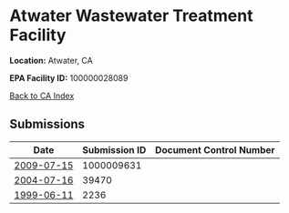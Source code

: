 # Atwater Wastewater Treatment Facility

**Location:** Atwater, CA

**EPA Facility ID:** 100000028089

[Back to CA Index](../../index.md)

## Submissions

| Date | Submission ID | Document Control Number |
|------|--------------|-------------------------|
| [2009-07-15](submissions/1000009631.md) | 1000009631 |  |
| [2004-07-16](submissions/39470.md) | 39470 |  |
| [1999-06-11](submissions/2236.md) | 2236 |  |
